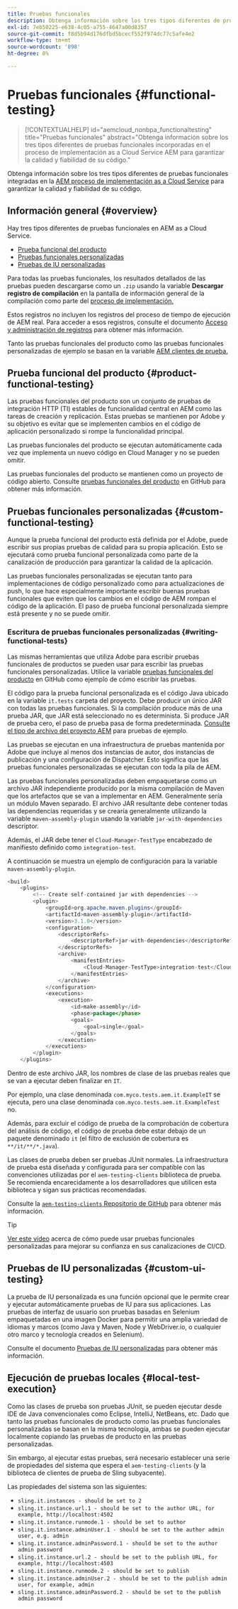 ```yaml
---
title: Pruebas funcionales
description: Obtenga información sobre los tres tipos diferentes de pruebas funcionales incorporadas en el proceso de implementación as a Cloud Service AEM para garantizar la calidad y fiabilidad de su código.
exl-id: 7eb50225-e638-4c05-a755-4647a00d8357
source-git-commit: f8d5b94d176dfbd5bcecf552f974dc77c5afe4e2
workflow-type: tm+mt
source-wordcount: '898'
ht-degree: 0%

---
```



# Pruebas funcionales {#functional-testing}

>[!CONTEXTUALHELP]
>id="aemcloud_nonbpa_functionaltesting"
>title="Pruebas funcionales"
>abstract="Obtenga información sobre los tres tipos diferentes de pruebas funcionales incorporadas en el proceso de implementación as a Cloud Service AEM para garantizar la calidad y fiabilidad de su código."

Obtenga información sobre los tres tipos diferentes de pruebas funcionales integradas en la [AEM proceso de implementación as a Cloud Service](/help/implementing/cloud-manager/deploy-code.md) para garantizar la calidad y fiabilidad de su código.

## Información general {#overview}

Hay tres tipos diferentes de pruebas funcionales en AEM as a Cloud Service.

* [Prueba funcional del producto](#product-functional-testing)
* [Pruebas funcionales personalizadas](#custom-functional-testing)
* [Pruebas de IU personalizadas](#custom-ui-testing)

Para todas las pruebas funcionales, los resultados detallados de las pruebas pueden descargarse como un `.zip` usando la variable **Descargar registro de compilación** en la pantalla de información general de la compilación como parte del [proceso de implementación.](/help/implementing/cloud-manager/deploy-code.md)

Estos registros no incluyen los registros del proceso de tiempo de ejecución de AEM real. Para acceder a esos registros, consulte el documento [Acceso y administración de registros](/help/implementing/cloud-manager/manage-logs.md) para obtener más información.

Tanto las pruebas funcionales del producto como las pruebas funcionales personalizadas de ejemplo se basan en la variable [AEM clientes de prueba.](https://github.com/adobe/aem-testing-clients)

## Prueba funcional del producto {#product-functional-testing}

Las pruebas funcionales del producto son un conjunto de pruebas de integración HTTP (TI) estables de funcionalidad central en AEM como las tareas de creación y replicación. Estas pruebas se mantienen por Adobe y su objetivo es evitar que se implementen cambios en el código de aplicación personalizado si rompe la funcionalidad principal.

Las pruebas funcionales del producto se ejecutan automáticamente cada vez que implementa un nuevo código en Cloud Manager y no se pueden omitir.

Las pruebas funcionales del producto se mantienen como un proyecto de código abierto. Consulte [pruebas funcionales del producto](https://github.com/adobe/aem-test-samples/tree/aem-cloud/smoke) en GitHub para obtener más información.

## Pruebas funcionales personalizadas {#custom-functional-testing}

Aunque la prueba funcional del producto está definida por el Adobe, puede escribir sus propias pruebas de calidad para su propia aplicación. Esto se ejecutará como prueba funcional personalizada como parte de la canalización de producción para garantizar la calidad de la aplicación.

Las pruebas funcionales personalizadas se ejecutan tanto para implementaciones de código personalizado como para actualizaciones de push, lo que hace especialmente importante escribir buenas pruebas funcionales que eviten que los cambios en el código de AEM rompan el código de la aplicación. El paso de prueba funcional personalizada siempre está presente y no se puede omitir.

### Escritura de pruebas funcionales personalizadas {#writing-functional-tests}

Las mismas herramientas que utiliza Adobe para escribir pruebas funcionales de productos se pueden usar para escribir las pruebas funcionales personalizadas. Utilice la variable [pruebas funcionales del producto](https://github.com/adobe/aem-test-samples/tree/aem-cloud/smoke) en GitHub como ejemplo de cómo escribir las pruebas.

El código para la prueba funcional personalizada es el código Java ubicado en la variable `it.tests` carpeta del proyecto. Debe producir un único JAR con todas las pruebas funcionales. Si la compilación produce más de una prueba JAR, que JAR está seleccionado no es determinista. Si produce JAR de prueba cero, el paso de prueba pasa de forma predeterminada. [Consulte el tipo de archivo del proyecto AEM](https://github.com/adobe/aem-project-archetype/tree/develop/src/main/archetype/it.tests) para pruebas de ejemplo.

Las pruebas se ejecutan en una infraestructura de pruebas mantenida por Adobe que incluye al menos dos instancias de autor, dos instancias de publicación y una configuración de Dispatcher. Esto significa que las pruebas funcionales personalizadas se ejecutan con toda la pila de AEM.

Las pruebas funcionales personalizadas deben empaquetarse como un archivo JAR independiente producido por la misma compilación de Maven que los artefactos que se van a implementar en AEM. Generalmente sería un módulo Maven separado. El archivo JAR resultante debe contener todas las dependencias requeridas y se crearía generalmente utilizando la variable `maven-assembly-plugin` usando la variable `jar-with-dependencies` descriptor.

Además, el JAR debe tener el `Cloud-Manager-TestType` encabezado de manifiesto definido como `integration-test`.

A continuación se muestra un ejemplo de configuración para la variable `maven-assembly-plugin`.

```java
<build>
    <plugins>
        <!-- Create self-contained jar with dependencies -->
        <plugin>
            <groupId>org.apache.maven.plugins</groupId>
            <artifactId>maven-assembly-plugin</artifactId>
            <version>3.1.0</version>
            <configuration>
                <descriptorRefs>
                    <descriptorRef>jar-with-dependencies</descriptorRef>
                </descriptorRefs>
                <archive>
                    <manifestEntries>
                        <Cloud-Manager-TestType>integration-test</Cloud-Manager-TestType>
                    </manifestEntries>
                </archive>
            </configuration>
            <executions>
                <execution>
                    <id>make-assembly</id>
                    <phase>package</phase>
                    <goals>
                        <goal>single</goal>
                    </goals>
                </execution>
            </executions>
        </plugin>
    </plugins>
```

Dentro de este archivo JAR, los nombres de clase de las pruebas reales que se van a ejecutar deben finalizar en `IT`.

Por ejemplo, una clase denominada `com.myco.tests.aem.it.ExampleIT` se ejecuta, pero una clase denominada `com.myco.tests.aem.it.ExampleTest` no.

Además, para excluir el código de prueba de la comprobación de cobertura del análisis de código, el código de prueba debe estar debajo de un paquete denominado `it` (el filtro de exclusión de cobertura es `**/it/**/*.java`).

Las clases de prueba deben ser pruebas JUnit normales. La infraestructura de prueba está diseñada y configurada para ser compatible con las convenciones utilizadas por el `aem-testing-clients` biblioteca de prueba. Se recomienda encarecidamente a los desarrolladores que utilicen esta biblioteca y sigan sus prácticas recomendadas.

Consulte la [`aem-testing-clients` Repositorio de GitHub](https://github.com/adobe/aem-testing-clients) para obtener más información.

>[!TIP]
>
>[Ver este vídeo](https://www.youtube.com/watch?v=yJX6r3xRLHU) acerca de cómo puede usar pruebas funcionales personalizadas para mejorar su confianza en sus canalizaciones de CI/CD.

## Pruebas de IU personalizadas {#custom-ui-testing}

La prueba de IU personalizada es una función opcional que le permite crear y ejecutar automáticamente pruebas de IU para sus aplicaciones. Las pruebas de interfaz de usuario son pruebas basadas en Selenium empaquetadas en una imagen Docker para permitir una amplia variedad de idiomas y marcos (como Java y Maven, Node y WebDriver.io, o cualquier otro marco y tecnología creados en Selenium).

Consulte el documento [Pruebas de IU personalizadas](/help/implementing/cloud-manager/ui-testing.md#custom-ui-testing) para obtener más información.

## Ejecución de pruebas locales {#local-test-execution}

Como las clases de prueba son pruebas JUnit, se pueden ejecutar desde IDE de Java convencionales como Eclipse, IntelliJ, NetBeans, etc. Dado que tanto las pruebas funcionales de producto como las pruebas funcionales personalizadas se basan en la misma tecnología, ambas se pueden ejecutar localmente copiando las pruebas de producto en las pruebas personalizadas.

Sin embargo, al ejecutar estas pruebas, será necesario establecer una serie de propiedades del sistema que espera el `aem-testing-clients` (y la biblioteca de clientes de prueba de Sling subyacente).

Las propiedades del sistema son las siguientes:

* `sling.it.instances - should be set to 2`
* `sling.it.instance.url.1 - should be set to the author URL, for example, http://localhost:4502`
* `sling.it.instance.runmode.1 - should be set to author`
* `sling.it.instance.adminUser.1 - should be set to the author admin user, e.g. admin`
* `sling.it.instance.adminPassword.1 - should be set to the author admin password`
* `sling.it.instance.url.2 - should be set to the publish URL, for example, http://localhost:4503`
* `sling.it.instance.runmode.2 - should be set to publish`
* `sling.it.instance.adminUser.2 - should be set to the publish admin user, for example, admin`
* `sling.it.instance.adminPassword.2 - should be set to the publish admin password`
